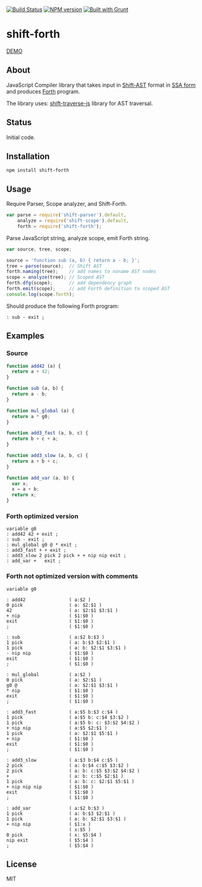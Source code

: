 [![Build Status](https://travis-ci.org/drom/shift-forth.svg?branch=master)](https://travis-ci.org/drom/shift-forth)
[![NPM version](https://img.shields.io/npm/v/shift-forth.svg)](https://www.npmjs.org/package/shift-forth)
[![Built with Grunt](https://cdn.gruntjs.com/builtwith.png)](http://gruntjs.com/)

# shift-forth

[DEMO](http://drom.github.io/shift-forth/editor.html)

## About

JavaScript Compiler library that takes input in [Shift-AST](https://github.com/shapesecurity/shift-spec)
format in
[SSA form](http://en.wikipedia.org/wiki/Static_single_assignment_form)
and produces
[Forth](http://en.wikipedia.org/wiki/Forth_%28programming_language%29)
program.

The library uses:
[shift-traverse-js](https://github.com/Constellation/shift-traverse-js)
library for AST traversal.

## Status

Initial code.

## Installation

```
npm install shift-forth
```

## Usage

Require Parser, Scope analyzer, and Shift-Forth.

```js
var parse = require('shift-parser').default,
    analyze = require('shift-scope').default,
    forth = require('shift-forth');
```

Parse JavaScript string, analyze scope, emit Forth string.

```js
var source, tree, scope;

source = 'function sub (a, b) { return a - b; }';
tree = parse(source);  // Shift AST
forth.naming(tree);    // add names to noname AST nodes
scope = analyze(tree); // Scoped AST
forth.dfg(scope);      // add dependency graph
forth.emit(scope);     // add Forth definition to scoped AST
console.log(scope.forth);
```

Should produce the following Forth program:

```forth
: sub - exit ;
```

## Examples

### Source

```js
function add42 (a) {
  return a + 42;
}

function sub (a, b) {
  return a - b;
}

function mul_global (a) {
  return a * g0;
}

function add3_fast (a, b, c) {
  return b + c + a;
}

function add3_slow (a, b, c) {
  return a + b + c;
}

function add_var (a, b) {
  var x;
  x = a + b;
  return x;
}
```

### Forth optimized version

```forth
variable g0
: add42 42 + exit ;
: sub - exit ;
: mul_global g0 @ * exit ;
: add3_fast + + exit ;
: add3_slow 2 pick 2 pick + + nip nip exit ;
: add_var +   exit ;
```

### Forth not optimized version with comments

```forth
variable g0

: add42                ( a:$2 )
0 pick                 ( a: $2:$1 )
42                     ( a: $2:$1 $3:$1 )
+ nip                  ( $1:$0 )
exit                   ( $1:$0 )
;                      ( $1:$0 )

: sub                  ( a:$2 b:$3 )
1 pick                 ( a: b:$3 $2:$1 )
1 pick                 ( a: b: $2:$1 $3:$1 )
- nip nip              ( $1:$0 )
exit                   ( $1:$0 )
;                      ( $1:$0 )

: mul_global           ( a:$2 )
0 pick                 ( a: $2:$1 )
g0 @                   ( a: $2:$1 $3:$1 )
* nip                  ( $1:$0 )
exit                   ( $1:$0 )
;                      ( $1:$0 )

: add3_fast            ( a:$5 b:$3 c:$4 )
1 pick                 ( a:$5 b: c:$4 $3:$2 )
1 pick                 ( a:$5 b: c: $3:$2 $4:$2 )
+ nip nip              ( a:$5 $2:$1 )
1 pick                 ( a: $2:$1 $5:$1 )
+ nip                  ( $1:$0 )
exit                   ( $1:$0 )
;                      ( $1:$0 )

: add3_slow            ( a:$3 b:$4 c:$5 )
2 pick                 ( a: b:$4 c:$5 $3:$2 )
2 pick                 ( a: b: c:$5 $3:$2 $4:$2 )
+                      ( a: b: c:$5 $2:$1 )
1 pick                 ( a: b: c: $2:$1 $5:$1 )
+ nip nip nip          ( $1:$0 )
exit                   ( $1:$0 )
;                      ( $1:$0 )

: add_var              ( a:$2 b:$3 )
1 pick                 ( a: b:$3 $2:$1 )
1 pick                 ( a: b: $2:$1 $3:$1 )
+ nip nip              ( $1:x )
                       ( x:$5 )
0 pick                 ( x: $5:$4 )
nip exit               ( $5:$4 )
;                      ( $5:$4 )
```

## License

MIT
